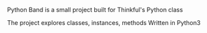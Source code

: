 Python Band is a small project built for Thinkful's Python class

The project explores classes, instances, methods
Written in Python3 